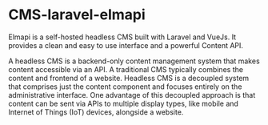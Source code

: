 # CMS-laravel-elmapi
Elmapi is a self-hosted headless CMS built with Laravel and VueJs. It provides a clean and easy to use interface and a powerful Content API.

A headless CMS is a backend-only content management system that makes content accessible via an API. A traditional CMS typically combines the content and frontend of a website. Headless CMS is a decoupled system that comprises just the content component and focuses entirely on the administrative interface. One advantage of this decoupled approach is that content can be sent via APIs to multiple display types, like mobile and Internet of Things (IoT) devices, alongside a website.

